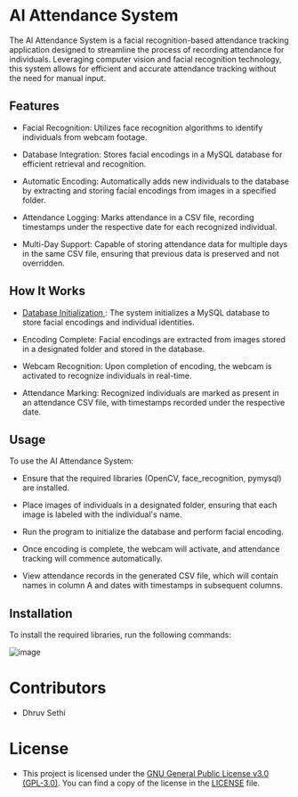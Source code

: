 # **AI Attendance System**
The AI Attendance System is a facial recognition-based attendance tracking application designed to streamline the process of recording attendance for individuals. Leveraging computer vision and facial recognition technology, this system allows for efficient and accurate attendance tracking without the need for manual input.

## **Features**
- Facial Recognition: Utilizes face recognition algorithms to identify individuals from webcam footage.

- Database Integration: Stores facial encodings in a MySQL database for efficient retrieval and recognition.

- Automatic Encoding: Automatically adds new individuals to the database by extracting and storing facial encodings from images in a specified folder.

- Attendance Logging: Marks attendance in a CSV file, recording timestamps under the respective date for each recognized individual.

- Multi-Day Support: Capable of storing attendance data for multiple days in the same CSV file, ensuring that previous data is preserved and not overridden.

## **How It Works**
- <ins> Database Initialization </ins>: The system initializes a MySQL database to store facial encodings and individual identities.

- Encoding Complete: Facial encodings are extracted from images stored in a designated folder and stored in the database.

- Webcam Recognition: Upon completion of encoding, the webcam is activated to recognize individuals in real-time.

- Attendance Marking: Recognized individuals are marked as present in an attendance CSV file, with timestamps recorded under the respective date.

## **Usage**
To use the AI Attendance System:

- Ensure that the required libraries (OpenCV, face_recognition, pymysql) are installed.

- Place images of individuals in a designated folder, ensuring that each image is labeled with the individual's name.

- Run the program to initialize the database and perform facial encoding.

- Once encoding is complete, the webcam will activate, and attendance tracking will commence automatically.

- View attendance records in the generated CSV file, which will contain names in column A and dates with timestamps in subsequent columns.

## **Installation**
To install the required libraries, run the following commands:

![image](https://github.com/sethidhruv188/AI_Attendance_System/assets/140970083/23511f5b-7f1f-476d-a305-0d84522a4630)


# **Contributors**
- Dhruv Sethi

# **License**
- This project is licensed under the [GNU General Public License v3.0 (GPL-3.0)](https://opensource.org/licenses/GPL-3.0). You can find a copy of the license in the [LICENSE](LICENSE) file.

